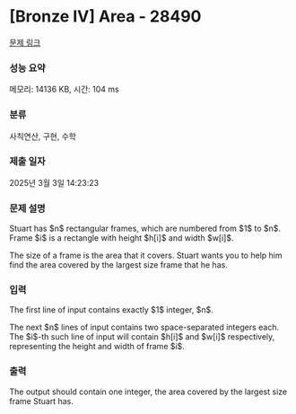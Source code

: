 # [Bronze IV] Area - 28490 

[문제 링크](https://www.acmicpc.net/problem/28490) 

### 성능 요약

메모리: 14136 KB, 시간: 104 ms

### 분류

사칙연산, 구현, 수학

### 제출 일자

2025년 3월 3일 14:23:23

### 문제 설명

<p>Stuart has $n$ rectangular frames, which are numbered from $1$ to $n$. Frame $i$ is a rectangle with height $h[i]$ and width $w[i]$.</p>

<p>The size of a frame is the area that it covers. Stuart wants you to help him find the area covered by the largest size frame that he has.</p>

### 입력 

 <p>The first line of input contains exactly $1$ integer, $n$.</p>

<p>The next $n$ lines of input contains two space-separated integers each. The $i$-th such line of input will contain $h[i]$ and $w[i]$ respectively, representing the height and width of frame $i$.</p>

### 출력 

 <p>The output should contain one integer, the area covered by the largest size frame Stuart has.</p>

